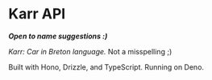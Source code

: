 # Karr API

_**Open to name suggestions :)**_

_Karr: Car in Breton language._ Not a misspelling ;)

Built with Hono, Drizzle, and TypeScript.
Running on Deno.
